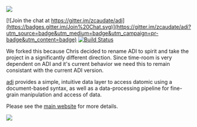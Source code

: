 ![](https://raw.githubusercontent.com/zcaudate/adi/gh-pages/img/logo.png)

[![Join the chat at https://gitter.im/zcaudate/adi](https://badges.gitter.im/Join%20Chat.svg)](https://gitter.im/zcaudate/adi?utm_source=badge&utm_medium=badge&utm_campaign=pr-badge&utm_content=badge)
[![Build Status](https://travis-ci.org/zcaudate/adi.png?branch=master)](https://travis-ci.org/zcaudate/adi)

We forked this because Chris decided to rename ADI to spirit and take the project in a significantly different direction. Since time-room is very dependent on ADI and it's current behavior we need this to remain consistant with the current ADI version.

[adi](https://www.github.com/yieldbot/adi) provides a simple, intuitive data layer to access datomic using a document-based syntax, as well as a data-processing pipeline for fine-grain manipulation and access of data.

Please see the [main website](http://docs.caudate.me/adi) for more details.

![](https://raw.githubusercontent.com/zcaudate/adi/gh-pages/img/adi.png)
